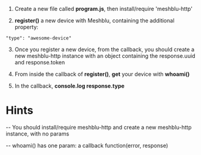 1) Create a new file called **program.js**, then install/require 'meshblu-http'

2) **register()** a new device with Meshblu, containing the additional property:
```
"type": "awesome-device"
```

3) Once you register a new device, from the callback, you should create a new meshblu-http
    instance with an object containing the response.uuid and response.token

4) From inside the callback of **register()**, **get** your device with **whoami()**

5) In the callback, **console.log response.type**

# Hints
-- You should install/require meshblu-http and create a new meshblu-http instance, with no params

-- whoami() has one param: a callback function(error, response)
